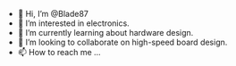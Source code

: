 - 👋 Hi, I’m @Blade87
- 👀 I’m interested in electronics.
- 🌱 I’m currently learning about hardware design.
- 💞️ I’m looking to collaborate on high-speed board design.
- 📫 How to reach me ...

<!---
Blade87/Blade87 is a ✨ special ✨ repository because its `README.md` (this file) appears on your GitHub profile.
You can click the Preview link to take a look at your changes.
--->
